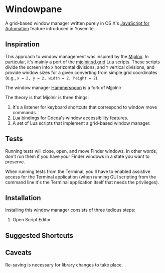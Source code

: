 # Windowpane

A grid-based window manager written purely in OS X's [JavaScript for Automation](https://developer.apple.com/library/mac/releasenotes/InterapplicationCommunication/RN-JavaScriptForAutomation/Articles/OSX10-10.html#//apple_ref/doc/uid/TP40014508-CH109-SW1) feature introduced in Yosemite.

## Inspiration

This approach to window management was inspired by the [Mjolnir](https://github.com/sdegutis/mjolnir). In particular, it's mainly a port of the [mjolnir.sd.grid](https://luarocks.org/modules/sdegutis/mjolnir.sd.grid) Lua scripts. These scripts divide the screen into `X` horizontal divisions, and `Y` vertical divisions, and provide window sizes for a given converting from simple grid coordinates (e.g., `x = 2, y = 2, width = 2, height = 2`).

The window manager [Hammerspoon](http://www.hammerspoon.org/) is a fork of Mjjolnir

The theory is that Mjolnir is three things:

1. It's a listener for keyboard shortcuts that correspond to window move commands.
2. Lua bindings for Cocoa's window accessibility features.
3. A set of Lua scripts that implement a grid-based window manager.

## Tests

Running tests will close, open, and move Finder windows. In other words, don't run them if you have your Finder windows in a state you want to preserve.

When running tests from the Terminal, you'll have to enabled assistive access for the Terminal application (when running GUI scripting from the command line it's the Terminal application itself that needs the privileges).

## Installation

Installing this window manager consists of three tedious steps:

1. Open Script Editor

## Suggested Shortcuts

## Caveats

Re-saving is necessary for library changes to take place.
